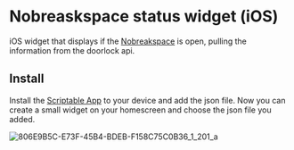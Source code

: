 # Nobreaskspace status widget (iOS)

iOS widget that displays if the [Nobreakspace](https://chaotikum.org/nobreakspace/) is open, pulling the information from the doorlock api.  


## Install

Install the [Scriptable App](https://scriptable.app/) to your device and add the json file.
Now you can create a small widget on your homescreen and choose the json file you added.

![806E9B5C-E73F-45B4-BDEB-F158C75C0B36_1_201_a](https://user-images.githubusercontent.com/71224607/185505152-af3411c1-3651-4642-ad0c-60024651aa03.jpeg)

